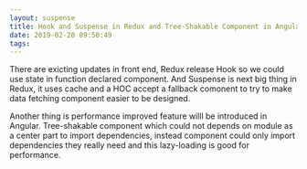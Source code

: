 ```yaml
---
layout: suspense
title: Hook and Suspense in Redux and Tree-Shakable Component in Angular
date: 2019-02-28 09:50:49
tags:
---
```


There are exicting updates in front end, Redux release Hook so we could use state in function declared component. And Suspense is next big thing in Redux, it uses cache and a HOC accept a fallback comonent to try to make data fetching component easier to be designed. 

Another thing is performance improved feature willl be introduced in Angular. Tree-shakable component which could not depends on module as a center part to import dependencies, instead component could only import dependencies they really need and this lazy-loading is good for performance.
